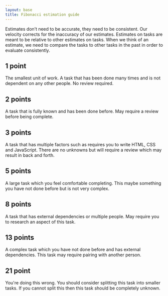 ```yaml
---
layout: base
title: Fibonacci estimation guide
---
```


Estimates don’t need to be accurate, they need to be consistent. Our velocity corrects for the inaccuracy of our estimates. Estimates on tasks are meant to be relative to other estimates on tasks. When we think of an estimate, we need to compare the tasks to other tasks in the past in order to evaluate consistently.

## 1 point
The smallest unit of work. A task that has been done many times and is not dependent on any other people. No review required.

## 2 points
A task that is fully known and has been done before. May require a review before being complete.

## 3 points
A task that has multiple factors such as requires you to write HTML, CSS and JavaScript. There are no unknowns but will require a review which may result in back and forth.

## 5 points
A large task which you feel comfortable completing. This maybe something you have not done before but is not very complex.

## 8 points
A task that has external dependencies or multiple people. May require you to research an aspect of this task.

## 13 points
A complex task which you have not done before and has external dependencies. This task may require pairing with another person.

## 21 point
You're doing this wrong. You should consider splitting this task into smaller tasks. If you cannot split this then this task should be completely unknown.

